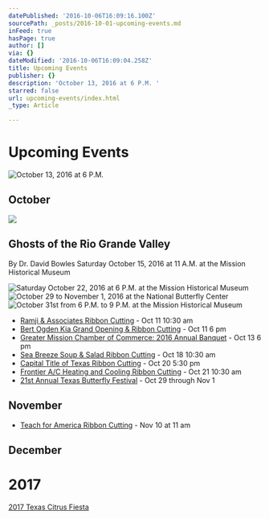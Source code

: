 ```yaml
---
datePublished: '2016-10-06T16:09:16.100Z'
sourcePath: _posts/2016-10-01-upcoming-events.md
inFeed: true
hasPage: true
author: []
via: {}
dateModified: '2016-10-06T16:09:04.258Z'
title: Upcoming Events
publisher: {}
description: 'October 13, 2016 at 6 P.M. '
starred: false
url: upcoming-events/index.html
_type: Article

---
```

# Upcoming Events
![October 13, 2016 at 6 P.M. ](https://the-grid-user-content.s3-us-west-2.amazonaws.com/52eefe56-d13d-4a75-994b-9450e7226be9.jpg)

## October

<article style=""><img src="https://the-grid-user-content.s3-us-west-2.amazonaws.com/8e95b17a-d2ac-458f-b3df-730fece5a016.jpg" /><h1>Ghosts of the Rio Grande Valley</h1><p>By Dr. David Bowles Saturday October 15, 2016 at 11 A.M. at the Mission Historical Museum</p></article>

![Saturday October 22, 2016 at 6 P.M. at the Mission Historical Museum](https://the-grid-user-content.s3-us-west-2.amazonaws.com/6c1873cb-96e5-4d2a-bbc0-f6fe796b4fa6.jpg)
![October 29 to November 1, 2016 at the National Butterfly Center](https://the-grid-user-content.s3-us-west-2.amazonaws.com/47d6c16e-f38a-4814-bb80-35b698836f0e.jpg)
![October 31st from 6 P.M. to 9 P.M. at the Mission Historical Museum](https://the-grid-user-content.s3-us-west-2.amazonaws.com/2fbb96ae-28a4-49d0-87bc-281dd9dc9da5.jpg)

* [Ramji & Associates Ribbon Cutting][0] - Oct 11 10:30 am
* [Bert Ogden Kia Grand Opening & Ribbon Cutting][1] - Oct 11 6 pm
* [Greater Mission Chamber of Commerce: 2016 Annual Banquet][2] - Oct 13 6 pm
* [Sea Breeze Soup & Salad Ribbon Cutting][3] - Oct 18 10:30 am
* [Capital Title of Texas Ribbon Cutting][4] - Oct 20 5:30 pm
* [Frontier A/C Heating and Cooling Ribbon Cutting][5] - Oct 21 10:30 am
* [21st Annual Texas Butterfly Festival][6] - Oct 29 through Nov 1

## November

* [Teach for America Ribbon Cutting][7] - Nov 10 at 11 am

## December

# 2017

[2017 Texas Citrus Fiesta][8]

[0]: https://www.facebook.com/events/1385207494840689/ "Ramji & Associates Ribbon Cutting"
[1]: https://www.facebook.com/events/2109957325895262/ "Bert Ogden Kia Grand Opening"
[2]: https://www.facebook.com/events/1069392546483368/ "Mission Chamber Annual Banquet"
[3]: https://www.facebook.com/events/1702618353392314/ "Sea Breeze Soup & Salad Ribbon Cutting"
[4]: https://www.facebook.com/events/1793407577549491/ "Capital Title of Texas Ribbon Cutting"
[5]: https://www.facebook.com/events/1774464816126895/ "Frontier A/C Ribbon Cutting"
[6]: https://www.texasbutterflyfestival.com/ "Texas Butterfly Festival"
[7]: https://www.facebook.com/events/180743705668035/ "Teach for America Ribbon Cutting"
[8]: http://www.texascitrusfiesta.org/2017-events "2017 Texas Citrus Fiesta"